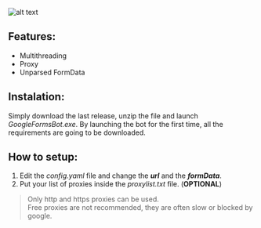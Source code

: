 ![alt text](https://i.imgur.com/goorNby.png)

## Features: ##

- Multithreading
- Proxy
- Unparsed FormData

## Instalation: ##

Simply download the last release, unzip the file and launch *GoogleFormsBot.exe*. By launching the bot for the first time, all the requirements are going to be downloaded.

## How to setup: ##

1. Edit the *config.yaml* file and change the ***url*** and the ***formData***.
2. Put your list of proxies inside the *proxylist.txt* file. (**OPTIONAL**)
>Only http and https proxies can be used.  
>Free proxies are not recommended, they are often slow or blocked by google.
